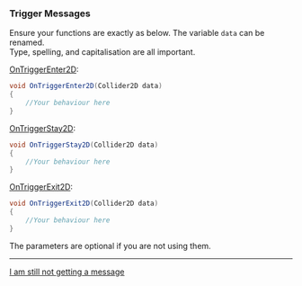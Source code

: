 ### Trigger Messages

Ensure your functions are exactly as below.
The variable `data` can be renamed.  
Type, spelling, and capitalisation are all important.

[OnTriggerEnter2D](https://docs.unity3d.com/ScriptReference/MonoBehaviour.OnTriggerEnter2D.html):
```csharp
void OnTriggerEnter2D(Collider2D data)
{
    //Your behaviour here
}
```

[OnTriggerStay2D](https://docs.unity3d.com/ScriptReference/MonoBehaviour.OnTriggerStay2D.html):
```csharp
void OnTriggerStay2D(Collider2D data)
{
    //Your behaviour here
}
```

[OnTriggerExit2D](https://docs.unity3d.com/ScriptReference/MonoBehaviour.OnTriggerExit2D.html):
```csharp
void OnTriggerExit2D(Collider2D data)
{
    //Your behaviour here
}
```

The parameters are optional if you are not using them.

---
[I am still not getting a message](3%20Trigger%20Matrix%202D.md)